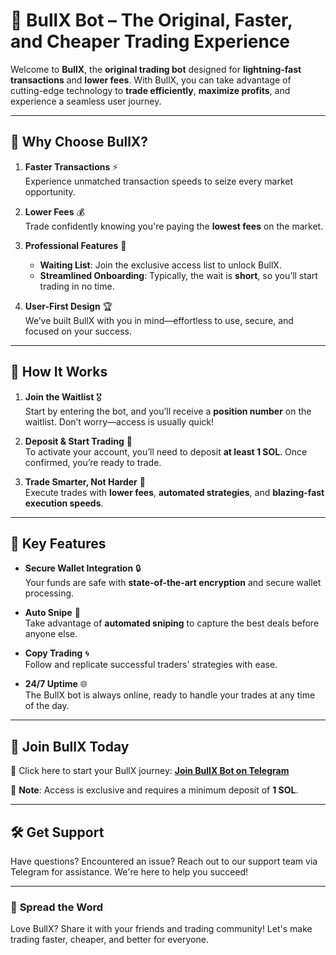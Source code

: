 # 🐂 BullX Bot – The Original, Faster, and Cheaper Trading Experience

Welcome to **BullX**, the **original trading bot** designed for **lightning-fast transactions** and **lower fees**. With BullX, you can take advantage of cutting-edge technology to **trade efficiently**, **maximize profits**, and experience a seamless user journey.  

---

## 🚀 **Why Choose BullX?**

1. **Faster Transactions** ⚡  
   Experience unmatched transaction speeds to seize every market opportunity.

2. **Lower Fees** 💰  
   Trade confidently knowing you're paying the **lowest fees** on the market.

3. **Professional Features** 🎯  
   - **Waiting List**: Join the exclusive access list to unlock BullX.
   - **Streamlined Onboarding**: Typically, the wait is **short**, so you’ll start trading in no time.

4. **User-First Design** 🏆  
   We’ve built BullX with you in mind—effortless to use, secure, and focused on your success.

---

## 📖 **How It Works**

1. **Join the Waitlist** 🎖  
   Start by entering the bot, and you’ll receive a **position number** on the waitlist. Don’t worry—access is usually quick!

2. **Deposit & Start Trading** 💸  
   To activate your account, you’ll need to deposit **at least 1 SOL**. Once confirmed, you’re ready to trade.

3. **Trade Smarter, Not Harder** 🧠  
   Execute trades with **lower fees**, **automated strategies**, and **blazing-fast execution speeds**.

---

## 🌟 **Key Features**

- **Secure Wallet Integration** 🔒  
  Your funds are safe with **state-of-the-art encryption** and secure wallet processing.

- **Auto Snipe** 🎯  
  Take advantage of **automated sniping** to capture the best deals before anyone else.

- **Copy Trading** 🌀  
  Follow and replicate successful traders' strategies with ease.

- **24/7 Uptime** 🌐  
  The BullX bot is always online, ready to handle your trades at any time of the day.

---

## 🎉 **Join BullX Today**

🔗 Click here to start your BullX journey: [**Join BullX Bot on Telegram**](https://t.me/your_bot_link)  

🚨 **Note**: Access is exclusive and requires a minimum deposit of **1 SOL**.

---

## 🛠️ **Get Support**

Have questions? Encountered an issue? Reach out to our support team via Telegram for assistance. We're here to help you succeed!

---

### 📢 **Spread the Word**
Love BullX? Share it with your friends and trading community! Let's make trading faster, cheaper, and better for everyone.  
